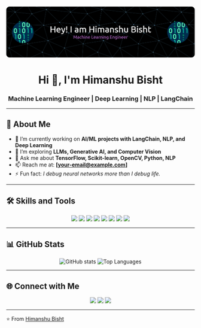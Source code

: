 <!-- Profile Banner -->
<p align="center">
  <img src="github-header-banner.png?text=Hi+I'm+Himanshu+Bisht+👋" alt="Banner" />
</p>

<!-- Introduction -->
<h1 align="center">Hi 👋, I'm Himanshu Bisht</h1>
<h3 align="center">Machine Learning Engineer | Deep Learning | NLP | LangChain</h3>

---

## 🚀 About Me
- 🔭 I’m currently working on **AI/ML projects with LangChain, NLP, and Deep Learning**
- 🌱 I’m exploring **LLMs, Generative AI, and Computer Vision**
- 💬 Ask me about **TensorFlow, Scikit-learn, OpenCV, Python, NLP**
- 📫 Reach me at: **[your-email@example.com]**
- ⚡ Fun fact: *I debug neural networks more than I debug life.*

---

## 🛠️ Skills and Tools

<p align="center">
  <!-- Languages -->
  <img src="https://img.shields.io/badge/Python-3776AB?style=for-the-badge&logo=python&logoColor=white"/>
  
  <!-- ML & DL -->
  <img src="https://img.shields.io/badge/TensorFlow-FF6F00?style=for-the-badge&logo=tensorflow&logoColor=white"/>
  <img src="https://img.shields.io/badge/scikit--learn-F7931E?style=for-the-badge&logo=scikit-learn&logoColor=white"/>
  <img src="https://img.shields.io/badge/Keras-D00000?style=for-the-badge&logo=keras&logoColor=white"/>
  <img src="https://img.shields.io/badge/OpenCV-5C3EE8?style=for-the-badge&logo=opencv&logoColor=white"/>
  <img src="https://img.shields.io/badge/Deep%20Learning-000000?style=for-the-badge&logo=pytorch&logoColor=white"/>

  <!-- NLP & LLM -->
  <img src="https://img.shields.io/badge/NLP-2C2D72?style=for-the-badge&logo=apache-airflow&logoColor=white"/>
  <img src="https://img.shields.io/badge/LangChain-1C1C1C?style=for-the-badge&logo=chainlink&logoColor=white"/>

</p>

---

## 📊 GitHub Stats
<p align="center">
  <img src="https://github-readme-stats.vercel.app/api?username=himu0023&show_icons=true&theme=radical" alt="GitHub stats" height="160"/>
  <img src="https://github-readme-stats.vercel.app/api/top-langs/?username=himu0023&layout=compact&theme=radical" alt="Top Languages" height="160"/>
</p>

---

## 🌐 Connect with Me
<p align="center">
  <a href="https://www.linkedin.com/in/your-linkedin/"><img src="https://img.shields.io/badge/LinkedIn-blue?style=for-the-badge&logo=linkedin"/></a>
  <a href="https://github.com/himu0023"><img src="https://img.shields.io/badge/GitHub-333?style=for-the-badge&logo=github"/></a>
  <a href="mailto:your-email@example.com"><img src="https://img.shields.io/badge/Email-D14836?style=for-the-badge&logo=gmail&logoColor=white"/></a>
</p>

---
⭐️ From [Himanshu Bisht](https://github.com/himu0023)
